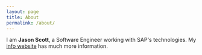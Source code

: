 ```yaml
---
layout: page
title: About
permalink: /about/
---
```


I am **Jason Scott**, a Software Engineer working with SAP's technologies. My [info website](http://jasonscott.info/) has much more information.
